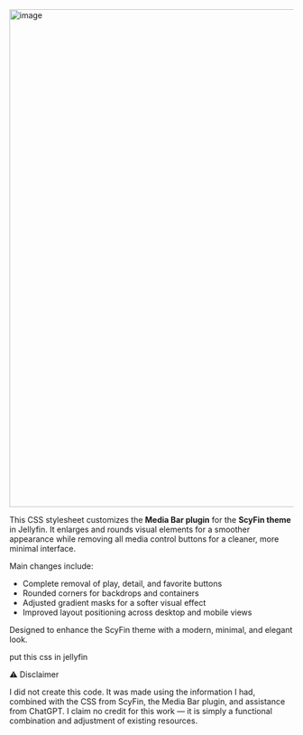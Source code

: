 <img width="1848" height="882" alt="image" src="https://github.com/user-attachments/assets/e5be0582-ab73-4b7d-9a6f-e02c8fc2bbd4" />

This CSS stylesheet customizes the **Media Bar plugin** for the **ScyFin theme** in Jellyfin.
It enlarges and rounds visual elements for a smoother appearance while removing all media control buttons for a cleaner, more minimal interface.

Main changes include:

* Complete removal of play, detail, and favorite buttons
* Rounded corners for backdrops and containers
* Adjusted gradient masks for a softer visual effect
* Improved layout positioning across desktop and mobile views

Designed to enhance the ScyFin theme with a modern, minimal, and elegant look.

put this css in jellyfin

⚠️ Disclaimer

I did not create this code.
It was made using the information I had, combined with the CSS from ScyFin, the Media Bar plugin, and assistance from ChatGPT.
I claim no credit for this work — it is simply a functional combination and adjustment of existing resources.
